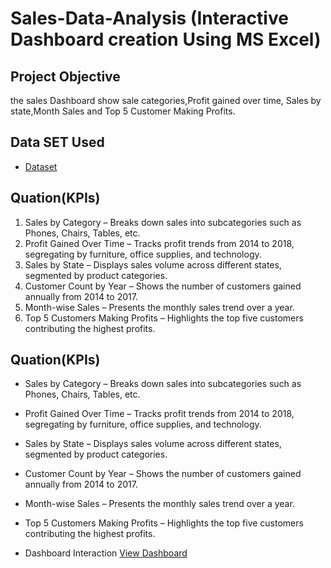 # Sales-Data-Analysis (Interactive Dashboard creation Using MS Excel)
## Project Objective
the sales Dashboard show sale categories,Profit gained over time, Sales by state,Month Sales and Top 5 Customer Making Profits.
## Data SET Used   
- <a href="https://github.com/Salam123-c/Data-analyst-Daashboard/blob/main/github.xlsx">Dataset</a>
## Quation(KPIs)
1.	Sales by Category – Breaks down sales into subcategories such as Phones, Chairs, Tables, etc.
2.	Profit Gained Over Time – Tracks profit trends from 2014 to 2018, segregating by furniture, office supplies, and technology.
3.	Sales by State – Displays sales volume across different states, segmented by product categories.
4.	Customer Count by Year – Shows the number of customers gained annually from 2014 to 2017.
5.	Month-wise Sales – Presents the monthly sales trend over a year.
6.	Top 5 Customers Making Profits – Highlights the top five customers contributing the highest profits.

## Quation(KPIs)
-	Sales by Category – Breaks down sales into subcategories such as Phones, Chairs, Tables, etc.
-	Profit Gained Over Time – Tracks profit trends from 2014 to 2018, segregating by furniture, office supplies, and technology.
-	Sales by State – Displays sales volume across different states, segmented by product categories.
-	Customer Count by Year – Shows the number of customers gained annually from 2014 to 2017.
-	Month-wise Sales – Presents the monthly sales trend over a year.
-	Top 5 Customers Making Profits – Highlights the top five customers contributing the highest profits.

- Dashboard Interaction <a href="https://github.com/Salam123-c/Data-analyst-Daashboard/blob/main/Screenshot%202024-09-30%20155022.png">View Dashboard</a>

